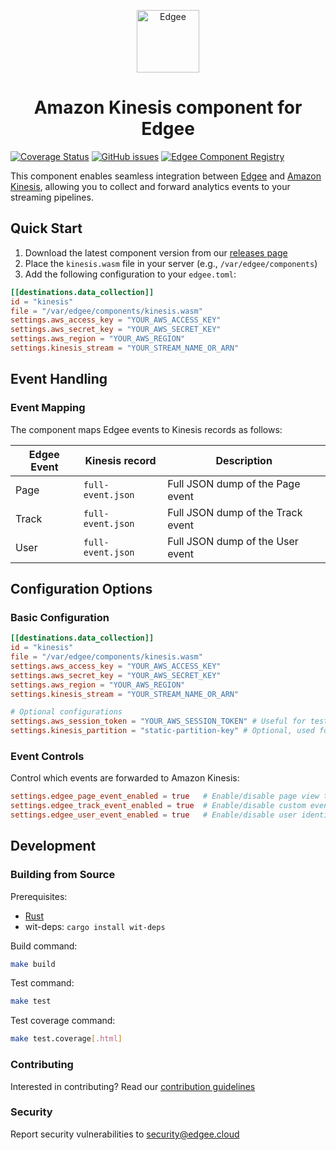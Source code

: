 <div align="center">
<p align="center">
  <a href="https://www.edgee.cloud">
    <picture>
      <source media="(prefers-color-scheme: dark)" srcset="https://cdn.edgee.cloud/img/component-dark.svg">
      <img src="https://cdn.edgee.cloud/img/component.svg" height="100" alt="Edgee">
    </picture>
  </a>
</p>
</div>

<h1 align="center">Amazon Kinesis component for Edgee</h1>

[![Coverage Status](https://coveralls.io/repos/github/edgee-cloud/amazon-kinesis-component/badge.svg)](https://coveralls.io/github/edgee-cloud/amazon-kinesis-component)
[![GitHub issues](https://img.shields.io/github/issues/edgee-cloud/amazon-kinesis-component.svg)](https://github.com/edgee-cloud/amazon-kinesis-component/issues)
[![Edgee Component Registry](https://img.shields.io/badge/Edgee_Component_Registry-Public-green.svg)](https://www.edgee.cloud/edgee/amazon-kinesis)

This component enables seamless integration between [Edgee](https://www.edgee.cloud) and [Amazon Kinesis](https://aws.amazon.com/kinesis/), allowing you to collect and forward analytics events to your streaming pipelines.


## Quick Start

1. Download the latest component version from our [releases page](../../releases)
2. Place the `kinesis.wasm` file in your server (e.g., `/var/edgee/components`)
3. Add the following configuration to your `edgee.toml`:

```toml
[[destinations.data_collection]]
id = "kinesis"
file = "/var/edgee/components/kinesis.wasm"
settings.aws_access_key = "YOUR_AWS_ACCESS_KEY"
settings.aws_secret_key = "YOUR_AWS_SECRET_KEY"
settings.aws_region = "YOUR_AWS_REGION"
settings.kinesis_stream = "YOUR_STREAM_NAME_OR_ARN"
```


## Event Handling

### Event Mapping
The component maps Edgee events to Kinesis records as follows:

| Edgee Event | Kinesis record | Description |
|-------------|----------------|-------------|
| Page        | `full-event.json` | Full JSON dump of the Page event |
| Track       | `full-event.json` | Full JSON dump of the Track event |
| User        | `full-event.json` | Full JSON dump of the User event |


## Configuration Options

### Basic Configuration
```toml
[[destinations.data_collection]]
id = "kinesis"
file = "/var/edgee/components/kinesis.wasm"
settings.aws_access_key = "YOUR_AWS_ACCESS_KEY"
settings.aws_secret_key = "YOUR_AWS_SECRET_KEY"
settings.aws_region = "YOUR_AWS_REGION"
settings.kinesis_stream = "YOUR_STREAM_NAME_OR_ARN"

# Optional configurations
settings.aws_session_token = "YOUR_AWS_SESSION_TOKEN" # Useful for tests, not recommended in prod since it's short-lived
settings.kinesis_partition = "static-partition-key" # Optional, used for all PutRecord calls
```


### Event Controls
Control which events are forwarded to Amazon Kinesis:
```toml
settings.edgee_page_event_enabled = true   # Enable/disable page view tracking
settings.edgee_track_event_enabled = true  # Enable/disable custom event tracking
settings.edgee_user_event_enabled = true   # Enable/disable user identification
```


## Development

### Building from Source
Prerequisites:
- [Rust](https://www.rust-lang.org/tools/install)
- wit-deps: `cargo install wit-deps`

Build command:
```bash
make build
```

Test command:
```bash
make test
```

Test coverage command:
```bash
make test.coverage[.html]
```

### Contributing
Interested in contributing? Read our [contribution guidelines](./CONTRIBUTING.md)

### Security
Report security vulnerabilities to [security@edgee.cloud](mailto:security@edgee.cloud)

